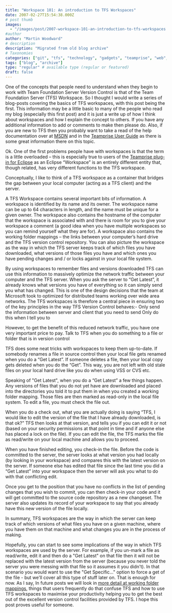 ```yaml
---
title: "Workspace 101: An introduction to TFS Workspaces"
date: 2007-02-27T15:54:38.000Z
# post thumb
images:
  - "/images/post/2007-workspace-101-an-introduction-to-tfs-workspaces.jpg"
#author
author: "Martin Woodward"
# description
description: "Migrated from old blog archive"
# Taxonomies
categories: ["git", "tfs", "technology", "gadgets", "teamprise", "web", "programming", "podcast"]
tags: ["blog", "archive"]
type: "regular" # available type (regular or featured)
draft: false
---
```

One of the concepts that people need to understand when they begin to work with Team Foundation Server Version Control is that of the Team Foundation Server (TFS) Workspace. So I thought I would write a series of blog-posts covering the basics of TFS workspaces, with this post being the first. This information may be a little basic to many of the people who read my blog (especially this first post) and it is just a write up of how I think about workspaces and how I explain the concept to others. If you have any additional information to add or comments to make then please do.  Also, if you are new to TFS then you probably want to take a read of the help documentation over at [MSDN](http://msdn2.microsoft.com/en-us/library/ms181383(VS.80).aspx) and in the [Teamprise User Guide](http://help.teamprise.com/2.0/index.jsp?topic=/com.teamprise.help/plugindoc/gs_workspace_manage.html) as there is some great information there on this topic. 

Ok.  One of the first problems people have with workspaces is that the term is a little overloaded – this is especially true to users of the [Teamprise plug-in for Eclipse](http://www.teamprise.com/) as an Eclipse “Workspace” is an entirely different entity that, though related, has very different functions to the TFS workspace. 

Conceptually, I like to think of a TFS workspace as a container that bridges the gap between your local computer (acting as a TFS client) and the server. 

A TFS Workspace contains several important bits of information. A workspace is identified by its name and its owner. The workspace name can be up to 64 characters in length, and the name must be unique for a given owner. The workspace also contains the hostname of the computer that the workspace is associated with and there is room for you to give your workspace a comment (a good idea when you have multiple workspaces so you can remind yourself what they are for). A workspace also contains the working folder mappings – the links between your computer’s hard drive and the TFS version control repository. You can also picture the workspace as the way in which the TFS server keeps track of which files you have downloaded, what versions of those files you have and which ones you have pending changes and / or locks against in your local file system. 

By using workspaces to remember files and versions downloaded TFS can use this information to massively optimize the network traffic between your computer and the TFS server. When you ask the server to “Get Latest”, it already knows what versions you have of everything so it can simply send you what has changed. This is one of the design decisions that the team at Microsoft took to optimized for distributed teams working over wide area networks. The TFS workspaces is therefore a central piece in ensuring two of the key principles in the way TFS Version Control behaves:-   Only send the information between server and client that you need to send  Only do this when I tell you to 

However, to get the benefit of this reduced network traffic, you have one very important price to pay.   Talk to TFS when you do something to a file or folder that is in version control 

TFS does some neat tricks with workspaces to keep them up-to-date. If somebody renames a file in source control then your local file gets renamed when you do a “Get Latest”. If someone deletes a file, then your local copy gets deleted when you do the “Get”. This way, you are not left with old stale files on your local hard drive like you do when using VSS or CVS etc. 

Speaking of "Get Latest", when you do a “Get Latest” a few things happen. Any versions of files that you do not yet have are downloaded and placed into the directories you told it to put them in when you created a working folder mapping. Those files are then marked as read-only in the local file system. To edit a file, you must check the file out. 

When you do a check out, what you are actually doing is saying “TFS, I would like to edit the version of the file that I have already downloaded, is that ok?” TFS then looks at that version, and tells you if you can edit it or not (based on your security permissions at that point in time and if anyone else has placed a lock on the file). If you can edit the file, the TFS marks the file as read/write on your local machine and allows you to proceed. 

When you have finished editing, you check-in the file. Before the code is committed to the server, the server looks at what version you had locally (by looking in your workspace) and compares this with the latest version on the server. If someone else has edited that file since the last time you did a “Get Latest” into your workspace then the server will ask you what to do with that conflicting edit. 

Once you get to the position that you have no conflicts in the list of pending changes that you wish to commit, you can then check-in your code and it will get committed to the source code repository as a new changeset.  The server also updates its record of your workspace to say that you already have this new version of the file locally. 

In summary, TFS workspaces are the way in which the server can keep track of which versions of what files you have on a given machine, where you have them on that machine and what changes you are in the process of making.   

Hopefully, you can start to see some implications of the way in which TFS workspaces are used by the server.  For example, if you un-mark a file as read/write, edit it and then do a "Get Latest" on that file then it will not be replaced with the latest version from the server (because you never told the server you were messing with that file so it assumes it you didn't).  In that scenario you would want to use the "Get Specific..." option to force a get of the file - but we'll cover all this type of stuff later on.  That is enough for now. As I say, In future posts we will look in [more detail at working folder mappings](http://www.woodwardweb.com/teamprise/000334.html), things that users frequently do that confuse TFS and how to use TFS workspaces to maximise your productivity helping you to get the best out of the excellent version control facilities provided by TFS.  I hope this post proves useful for someone.
